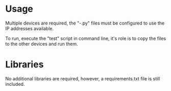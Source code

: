 # Usage

Multiple devices are required, the "-.py" files must be configured to use the IP addresses available.

To run, execute the "test" script in command line, it's role is to copy the files to the other devices and run them.

# Libraries

No additional libraries are required, however, a requirements.txt file is still included.
